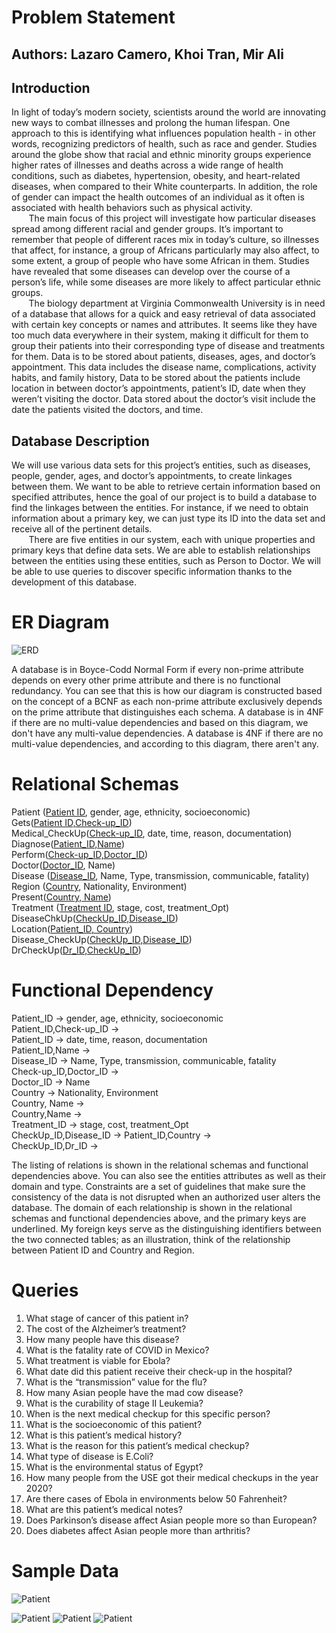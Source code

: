 # Problem Statement
## Authors: Lazaro Camero, Khoi Tran, Mir Ali

## Introduction

In light of today’s modern society, scientists around the world are innovating new ways to combat illnesses and prolong the human lifespan. One approach to this is identifying what influences population health - in other words, recognizing predictors of health, such as race and gender. Studies around the globe show that racial and ethnic minority groups experience higher rates of illnesses and deaths across a wide range of health conditions, such as diabetes, hypertension, obesity, and heart-related diseases, when compared to their White counterparts. In addition, the role of gender can impact the health outcomes of an individual as it often is associated with health behaviors such as physical activity.<br />
&nbsp; &nbsp; &nbsp; &nbsp;The main focus of this project will investigate how particular diseases spread among different racial and gender groups. It’s important to remember that people of different races mix in today’s culture, so illnesses that affect, for instance, a group of Africans particularly may also affect, to some extent, a group of people who have some African in them. Studies have revealed that some diseases can develop over the course of a person’s life, while some diseases are more likely to affect particular ethnic groups.<br />
&nbsp; &nbsp; &nbsp; &nbsp;The biology department at Virginia Commonwealth University is in need of a database that allows for a quick and easy retrieval of data associated with certain key concepts or names and attributes. It seems like they have too much data everywhere in their system, making it difficult for them to group their patients into their corresponding type of disease and treatments for them. Data is to be stored about patients, diseases, ages, and doctor’s appointment. This data includes the disease name, complications, activity habits, and family history, Data to be stored about the patients include location in between doctor’s appointments, patient’s ID, date when they weren’t visiting the doctor. Data stored about the doctor’s visit include the date the patients visited the doctors, and time.

## Database Description
We will use various data sets for this project’s entities, such as diseases, people, gender, ages, and doctor’s appointments, to create linkages between them. We want to be able to retrieve certain information based on specified attributes, hence the goal of our project is to build a database to find the linkages between the entities. For instance, if we need to obtain information about a primary key, we can just type its ID into the data set and receive all of the pertinent details.<br />
&nbsp; &nbsp; &nbsp; &nbsp;There are five entities in our system, each with unique properties and primary keys that define data sets. We are able to establish relationships between the entities using these entities, such as Person to Doctor. We will be able to use queries to discover specific information thanks to the development of this database. 

# ER Diagram
![ERD](updated_ER.drawio-1.png)

A database is in Boyce-Codd Normal Form if every non-prime attribute depends on every other prime attribute and there is no functional redundancy. You can see that this is how our diagram is constructed based on the concept of a BCNF as each non-prime attribute exclusively depends on the prime attribute that distinguishes each schema. A database is in 4NF if there are no multi-value dependencies and based on this diagram, we don't have any multi-value dependencies. A database is 4NF if there are no multi-value dependencies, and according to this diagram, there aren't any.

# Relational Schemas
Patient (<ins>Patient ID</ins>, gender, age, ethnicity, socioeconomic)<br />
Gets(<ins>Patient ID,Check-up_ID</ins>)<br />
Medical_CheckUp(<ins>Check-up_ID</ins>, date, time, reason, documentation)<br />
Diagnose(<ins>Patient_ID,Name</ins>)<br />
Perform(<ins>Check-up_ID,Doctor_ID</ins>)<br />
Doctor(<ins>Doctor_ID</ins>, Name)<br />
Disease (<ins>Disease_ID</ins>, Name, Type, transmission, communicable, fatality)<br />
Region (<ins>Country</ins>, Nationality, Environment)<br />
Present(<ins>Country, Name</ins>)<br />
Treatment (<ins>Treatment ID</ins>, stage, cost, treatment_Opt)<br />
DiseaseChkUp(<ins>CheckUp_ID,Disease_ID</ins>)<br />
Location(<ins>Patient_ID, Country</ins>)<br />
Disease_CheckUp(<ins>CheckUp_ID,Disease_ID</ins>)<br />
DrCheckUp(<ins>Dr_ID,CheckUp_ID</ins>)<br />

# Functional Dependency
Patient_ID -> gender, age, ethnicity, socioeconomic<br />
Patient_ID,Check-up_ID -> <br />
Patient_ID -> date, time, reason, documentation<br />
Patient_ID,Name -> <br />
Disease_ID -> Name, Type, transmission, communicable, fatality<br />
Check-up_ID,Doctor_ID -> <br />
Doctor_ID -> Name <br />
Country -> Nationality, Environment<br />
Country, Name -> <br />
Country,Name -><br />
Treatment_ID -> stage, cost, treatment_Opt<br />
CheckUp_ID,Disease_ID ->
Patient_ID,Country -> <br />
CheckUp_ID,Dr_ID -><br />


The listing of relations is shown in the relational schemas and functional dependencies above. You can also see the entities attributes as well as their domain and type. Constraints are a set of guidelines that make sure the consistency of the data is not disrupted when an authorized user alters the database. The domain of each relationship is shown in the relational schemas and functional dependencies above, and the primary keys are underlined. My foreign keys serve as the distinguishing identifiers between the two connected tables; as an illustration, think of the relationship between Patient ID and Country and Region.

# Queries
1. What stage of cancer of this patient in?
2. The cost of the Alzheimer’s treatment?
3. How many people have this disease?
4. What is the fatality rate of COVID in Mexico?
5. What treatment is viable for Ebola?
6. What date did this patient receive their check-up in the hospital?
7. What is the “transmission” value for the flu?
8. How many Asian people have the mad cow disease?
9. What is the curability of stage II Leukemia?
10. When is the next medical checkup for this specific person?
11. What is the socioeconomic of this patient?
12. What is this patient’s medical history?
13. What is the reason for this patient’s medical checkup?
14. What type of disease is E.Coli?
15. What is the environmental status of Egypt?
16. How many people from the USE got their medical checkups in the year 2020?
17. Are there cases of Ebola in environments below 50 Fahrenheit?
18. What are this patient’s medical notes?
19. Does Parkinson’s disease affect Asian people more so than European?
20. Does diabetes affect Asian people more than arthritis?

# Sample Data
![Patient](./Doc1-1.png)
<!-- <!-- ![Patient](./medical_checkups-1.png) -->
![Patient](./Doc1-2.png)
![Patient](./Doc1-3.png)
![Patient](./Doc1-4.png)

